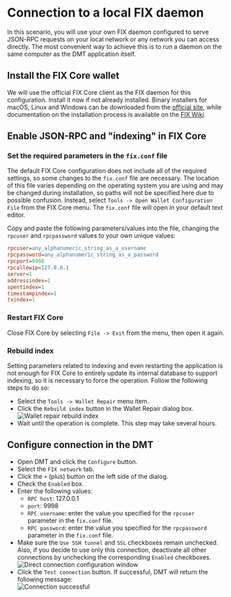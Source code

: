 # Connection to a local FIX daemon
In this scenario, you will use your own FIX daemon configured to serve JSON-RPC requests on your local network or any network you can access directly. The most convenient way to achieve this is to run a daemon on the same computer as the DMT application itself.

## Install the FIX Core wallet
We will use the official FIX Core client as the FIX daemon for this configuration. Install it now if not already installed. Binary installers for macOS, Linux and Windows can be downloaded from the [official site](https://www.fix.org/wallets), while documentation on the installation process is available on the [FIX Wiki](https://docs.fix.org/en/stable/wallets/fixcore/installation.html).

## Enable JSON-RPC and "indexing" in FIX Core
###  Set the required parameters in the `fix.conf` file
The default FIX Core configuration does not include all of the required settings, so some changes to the `fix.conf` file are necessary. The location of this file varies depending on the operating system you are using and may be changed during installation, so paths will not be specified here due to possible confusion. Instead, select `Tools -> Open Wallet Configuration File` from the FIX Core menu. The `fix.conf` file will open in your default text editor.

Copy and paste the following parameters/values into the file, changing the `rpcuser` and `rpcpassword` values to your own unique values:
```ini
rpcuser=any_alphanumeric_string_as_a_username
rpcpassword=any_alphanumeric_string_as_a_password
rpcport=9998
rpcallowip=127.0.0.1
server=1
addressindex=1
spentindex=1
timestampindex=1
txindex=1
```

### Restart FIX Core

Close FIX Core by selecting `File -> Exit` from the menu, then open it again.

### Rebuild index
Setting parameters related to indexing and even restarting the application is not enough for FIX Core to entirely update its internal database to support indexing, so it is necessary to force the operation. Follow the following steps to do so:

 * Select the `Tools -> Wallet Repair` menu item.
 * Click the `Rebuild index` button in the Wallet Repair dialog box.  
    ![Wallet repair rebuild index](img/fixqt-rebuild-index.png)
 * Wait until the operation is complete. This step may take several hours.

## Configure connection in the DMT
 * Open DMT and click the `Configure` button.
 * Select the `FIX network` tab.
 * Click the `+` (plus) button on the left side of the dialog.
 * Check the `Enabled` box.
 * Enter the following values:
   * `RPC host`: 127.0.0.1
   * `port`: 9998
   * `RPC username`: enter the value you specified for the `rpcuser` parameter in the `fix.conf` file.
   * `RPC password`: enter the value you specified for the `rpcpassword` parameter in the `fix.conf` file.
 * Make sure the `Use SSH tunnel` and `SSL` checkboxes remain unchecked. Also, if you decide to use only this connection, deactivate all other connections by unchecking the corresponding `Enabled` checkboxes.  
    ![Direct connection configuration window](img/fixmt-config-dlg-conn-direct.png)
 * Click the `Test connection` button. If successful, DMT will return the following message:  
    ![Connection successful](img/fixmt-conn-success.png)
